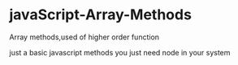 # javaScript-Array-Methods
Array  methods,used of higher order function

just a basic javascript methods you just need node in your system 
